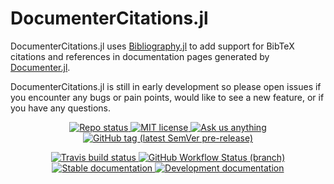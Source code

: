 # DocumenterCitations.jl
DocumenterCitations.jl uses [Bibliography.jl](https://github.com/Humans-of-Julia/Bibliography.jl) to add support for BibTeX citations and references in documentation pages generated by [Documenter.jl](https://github.com/JuliaDocs/Documenter.jl).

DocumenterCitations.jl is still in early development so please open issues if you encounter any bugs or pain points, would like
to see a new feature, or if you have any questions.

<!-- Information badges -->
<p align="center">
  <a href="https://www.repostatus.org/#active">
    <img alt="Repo status" src="https://www.repostatus.org/badges/latest/active.svg?style=flat-square" />
  </a>
  <a href="https://mit-license.org">
    <img alt="MIT license" src="https://img.shields.io/badge/License-MIT-blue.svg?style=flat-square">
  </a>
  <a href="https://github.com/ali-ramadhan/DocumenterCitations.jl/issues/new">
    <img alt="Ask us anything" src="https://img.shields.io/badge/Ask%20us-anything-1abc9c.svg?style=flat-square">
  </a>
  <a href="https://github.com/ali-ramadhan/DocumenterCitations.jl/releases">
    <img alt="GitHub tag (latest SemVer pre-release)" src="https://img.shields.io/github/v/tag/ali-ramadhan/DocumenterCitations.jl?include_prereleases&label=latest%20version&logo=github&sort=semver&style=flat-square">
  </a>
</p>

<!-- CI and documentation badges -->
<p align="center">
  <a href="https://travis-ci.com/ali-ramadhan/DocumenterCitations.jl">
    <img alt="Travis build status" src="https://img.shields.io/travis/com/ali-ramadhan/DocumenterCitations.jl/master?label=Tests&logo=travis&logoColor=white&style=flat-square">
  </a>
  <a href="https://github.com/ali-ramadhan/DocumenterCitations.jl/actions?query=workflow%3ADocumentation">
    <img alt="GitHub Workflow Status (branch)" src="https://img.shields.io/github/workflow/status/ali-ramadhan/DocumenterCitations.jl/Documentation/master?label=Documentation&logo=github&style=flat-square">
  </a>
  <a href="https://ali-ramadhan.github.io/DocumenterCitations.jl/dev">
    <img alt="Stable documentation" src="https://img.shields.io/badge/documentation-stable%20release-blue?style=flat-square">
  </a>
  <a href="https://ali-ramadhan.github.io/DocumenterCitations.jl/dev">
    <img alt="Development documentation" src="https://img.shields.io/badge/documentation-in%20development-orange?style=flat-square">
  </a>
</p>
